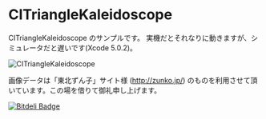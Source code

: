 CITriangleKaleidoscope
=========================
CITriangleKaleidoscope のサンプルです。
実機だとそれなりに動きますが、シミュレータだと遅いです(Xcode 5.0.2)。

![CITriangleKaleidoscope](./snapshot.png)

画像データは「東北ずん子」サイト様 (http://zunko.jp/) のものを利用させて頂いています。この場を借りて御礼申し上げます。


[![Bitdeli Badge](https://d2weczhvl823v0.cloudfront.net/ynaoto/ioscitrianglekaleidoscope/trend.png)](https://bitdeli.com/free "Bitdeli Badge")

